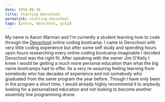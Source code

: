 ```yaml
---
date: 2016-06-16
title: Starting Devschool
permalink: starting-devschool 
tags: [intro, devschool, gulp]
---
```


My name is Aaron Warman and I'm currently a student learning how to code through the [Devschool](http://www.devschoolrocks.io) online coding bootcamp. I came to Devschool with very little coding experience but after some self study and spending hours upon hours researching every online coding bootcamp imaginable I decided Devschool was the right fit<!--fold-->. After speaking with the owner Jim O'Kelly I knew I would be getting a much more personal education than what the big name bootcamps had to offer. Its a very re-assuring feeling learning from somebody who has decades of experience and not somebody who graduated from the same program the year before. Though I have only been in the program a short time, I would already highly recommend it to anybody looking for a personalized education and not looking to become another assembly line programming drone.
